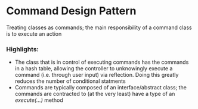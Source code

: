 # Command Design Pattern
Treating classes as commands; the main responsibility of a command class is to execute an action

### Highlights:
* The class that is in control of executing commands has the commands in a hash table, allowing the controller to unknowingly execute a command (i.e. through user input) via reflection. Doing this greatly reduces the number of conditional statments
* Commands are typically composed of an interface/abstract class; the commands are contracted to (at the very least) have a type of an *execute(…)* method
